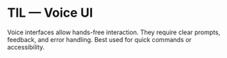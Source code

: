 # TIL — Voice UI

Voice interfaces allow hands-free interaction.
They require clear prompts, feedback, and error handling.
Best used for quick commands or accessibility.
